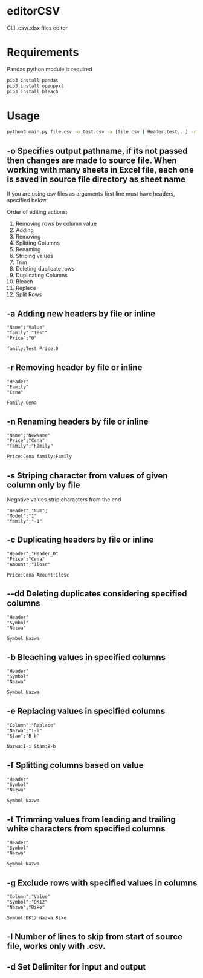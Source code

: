 # editorCSV
CLI .csv/.xlsx files editor

# Requirements
Pandas python module is required
```bash
pip3 install pandas 
pip3 install openpyxl
pip3 install bleach
```

# Usage

```bash
python3 main.py file.csv -o test.csv -a [file.csv | Header:test...] -r [header1 header2...] -n [file.csv | Name:NewName...] -l [int]
```
 
## -o Specifies output pathname, if its not passed then changes are made to source file. When working with many sheets in Excel file, each one is saved in source file directory as sheet name

If you are using csv files as arguments first line must have headers, specified below.

Order of editing actions:
1. Removing rows by column value
2. Adding
3. Removing
4. Splitting Columns
5. Renaming
6. Striping values
7. Trim
8. Deleting duplicate rows
9. Duplicating Columns
10. Bleach   
11. Replace
12. Split Rows

## -a Adding new headers by file or inline

```csv
"Name";"Value"
"family";"Test"
"Price";"0"
```

```bash
family:Test Price:0
```

## -r Removing header by file or inline

```csv
"Header"
"Family"
"Cena"
```

```bash
Family Cena
```

## -n Renaming headers by file or inline

```csv
"Name";"NewName"
"Price";"Cena"
"family";"Family"
```

```bash
Price:Cena family:Family
```

## -s Striping character from values of given column only by file
Negative values strip characters from the end 

```csv
"Header";"Num";
"Model";"1"
"family";"-1"
```

## -c Duplicating headers by file or inline

```csv
"Header";"Header_D"
"Price";"Cena"
"Amount";"Ilosc"
```

```bash
Price:Cena Amount:Ilosc
```

## --dd Deleting duplicates considering specified columns 

```csv
"Header"
"Symbol"
"Nazwa"
```

```bash
Symbol Nazwa
```

## -b Bleaching values in specified columns 

```csv
"Header"
"Symbol"
"Nazwa"
```

```bash
Symbol Nazwa
```

## -e Replacing values in specified columns

```csv
"Column";"Replace"
"Nazwa";"I-i"
"Stan";"B-b"
```

```bash
Nazwa:I-i Stan:B-b
```

## -f Splitting columns based on value

```csv
"Header"
"Symbol"
"Nazwa"
```

```bash
Symbol Nazwa
```

## -t Trimming values from leading and trailing white characters from specified columns

```csv
"Header"
"Symbol"
"Nazwa"
```

```bash
Symbol Nazwa
```

## -g Exclude rows with specified values in columns

```csv
"Column";"Value"
"Symbol";"DK12"
"Nazwa";"Bike"
```

```bash
Symbol:DK12 Nazwa:Bike
```

## -l Number of lines to skip from start of source file, works only with .csv.

## -d Set Delimiter for input and output
